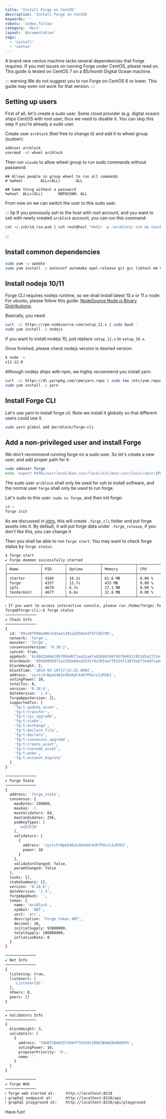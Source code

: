 ```yaml
---
title: 'Install Forge on CentOS'
description: 'Install Forge on CentOS'
keywords: ''
robots: 'index,follow'
category: 'docs'
layout: 'documentation'
tags:
  - 'install'
  - 'centos'
---
```


A brand new centos machine lacks several dependencies that Forge requires. If you met issues on running Forge under CentOS, please read on. This guide is tested on CentOS 7 on a $5/month Digital Ocean machine.

::: warning
We do not suggest you to run Forge on CentOS 6 or lower. This guide may even not work for that version.
:::

## Setting up users

First of all, let's create a sudo user. Some cloud provider (e.g. digital ocean) ships CentOS with root user, thus we need to disable it. You can skip this step if you're already a sudo user.

Create user `arcblock` (feel free to change it) and add it to wheel group (sudoer):

```bash
adduser arcblock
usermod -aG wheel arcblock
```

Then run `visudo` to allow wheel group to run sudo commands without password:

```
## Allows people in group wheel to run all commands
# %wheel        ALL=(ALL)       ALL

## Same thing without a password
%wheel  ALL=(ALL)       NOPASSWD: ALL
```

From now on we can switch the user to this sudo user.

::: tip
If you previously ssh to the host with root account, and you want to ssh with newly created `arcblock` account, you can run this command:

```bash
cat ~/.ssh/id_rsa.pub | ssh root@host "mkdir -p ~arcblock/.ssh && touch ~arcblock/.ssh/authorized_keys && chown -R arcblock ~arcblock/.ssh && chmod -R go= ~arcblock/.ssh && cat >> ~/.ssh/authorized_keys"
```

:::

## Install common dependencies

```bash
sudo yum -y update
sudo yum install -y autoconf automake epel-release git gcc libtool m4 make ncurses-devel openssl-devel perl-core rpm-build tar vim wget zlib-devel
```

## Install nodejs 10/11

Forge CLI requires nodejs runtime, so we shall install latest 10.x or 11.x node. For ubuntu, please follow this guide: [NodeSource Node.js Binary Distributions](https://github.com/nodesource/distributions/blob/master/README.md).

Basically, you need:

```bash
curl -sL https://rpm.nodesource.com/setup_11.x | sudo bash -
sudo yum install -y nodejs
```

If you want to install nodejs 10, just replace `setup_11.x` to `setup_10.x`.

Once finished, please check nodejs version is desired version:

```bash
$ node -v
v11.12.0
```

Although nodejs ships with npm, we highly recommend you install yarn:

```bash
curl -sL https://dl.yarnpkg.com/rpm/yarn.repo | sudo tee /etc/yum.repos.d/yarn.repo
sudo yum install -y yarn
```

## Install Forge CLI

Let's use yarn to install forge cli. Note we install it globally so that different users could use it.

```bash
sudo yarn global add @arcblock/forge-cli
```

## Add a non-privileged user and install Forge

We don't recommend running forge on a sudo user. So let's create a new user, and add proper path for it:

```bash
sudo adduser forge
echo 'export PATH=/usr/local/bin:/usr/local/ssl/bin:/usr/local/sbin:$PATH' | sudo tee --append ~forge/.bashrc
```

The sudo user `arcblock` shall only be used for ssh to install software, and the normal user `forge` shall only be used to run forge.

Let's sudo to this user: `sudo su forge`, and then init forge:

```bash
cd ~
forge init
```

As we discussed in [intro](../intro), this will create `.forge_cli` folder and put forge assets into it. By default, it will put forge data under `.forge_release`, if you don't like this, you can change it

Then you shall be able to run `forge start`. You may want to check forge status by `forge status`:

```bash
$ forge start
✔ Forge daemon successfully started
┌───────────────┬──────────┬───────────────┬───────────────┬────────────────────┐
│ Name          │ PID      │ Uptime        │ Memory        │ CPU                │
├───────────────┼──────────┼───────────────┼───────────────┼────────────────────┤
│ starter       │ 4104     │ 16.1s         │ 61.6 MB       │ 0.00 %             │
│ forge         │ 4357     │ 12.7s         │ 433 MB        │ 0.00 %             │
│ ipfs          │ 4670     │ 6.7s          │ 27.1 MB       │ 0.00 %             │
│ tendermint    │ 4677     │ 6.6s          │ 22.6 MB       │ 0.00 %             │
└───────────────┴──────────┴───────────────┴───────────────┴────────────────────┘

ℹ If you want to access interactive console, please run /home/forge/.forge_cli/release/forge/0.18.6/bin/forge remote_console
forge@forge-cli:~$ forge status
──────────────
✔ Chain Info
──────────────
{
  id: '99cd4f098ed96c5d3ae1391a2858ab4fbf3db799',
  network: 'forge',
  moniker: 'forge',
  consensusVersion: '0.30.2',
  synced: true,
  appHash: 'bc40d2b84429b70564bf1aa51aefa956b636674b78d6511851d5a2721e151cb3',
  blockHash: 'd9ddd9d5873a155be66aa553574a7b53a7f9154713875ebf7e4dfca4cd526798',
  blockHeight: 2,
  blockTime: '2019-03-16T17:52:32.000Z',
  address: 'zystc5rNpeE462e3DokUC4nR7PUsrL5zM38J',
  votingPower: 10,
  totalTxs: 0,
  version: '0.18.6',
  dataVersion: '1.4',
  forgeAppsVersion: {},
  supportedTxs: [
    'fg:t:update_asset',
    'fg:t:transfer',
    'fg:t:sys_upgrade',
    'fg:t:stake',
    'fg:t:exchange',
    'fg:t:declare_file',
    'fg:t:declare',
    'fg:t:consensus_upgrade',
    'fg:t:create_asset',
    'fg:t:consume_asset',
    'fg:t:poke',
    'fg:t:account_migrate'
  ]
}

──────────────
✔ Forge State
──────────────
{
  address: 'forge_state',
  consensus: {
    maxBytes: 150000,
    maxGas: -1,
    maxValidators: 64,
    maxCandidates: 256,
    pubKeyTypes: [
      'ed25519'
    ],
    validators: [
      {
        address: 'zystc5rNpeE462e3DokUC4nR7PUsrL5zM38J',
        power: 10
      }
    ],
    validatorChanged: false,
    paramChanged: false
  },
  tasks: {},
  stakeSummary: {},
  version: '0.18.6',
  dataVersion: '1.4',
  forgeAppHash: '',
  token: {
    name: 'ArcBlock',
    symbol: 'ABT',
    unit: 'arc',
    description: 'Forge token ABT',
    decimal: 16,
    initialSupply: 93000000,
    totalSupply: 186000000,
    inflationRate: 0
  }
}

──────────────
✔ Net Info
──────────────
{
  listening: true,
  listeners: [
    'Listener(@)'
  ],
  nPeers: 0,
  peers: []
}

──────────────
✔ Validators Info
──────────────
{
  blockHeight: 3,
  validators: [
    {
      address: '766D728A8CD7204FF7631912B963B8AE860D6DF6',
      votingPower: 10,
      proposerPriority: '0',
      name: ''
    }
  ]
}

──────────────
✔ Forge Web
──────────────
ℹ forge web started at:     http://localhost:8210
ℹ graphql endpoint at:      http://localhost:8210/api
ℹ graphql playground at:    http://localhost:8210/api/playground
```

Have fun!
